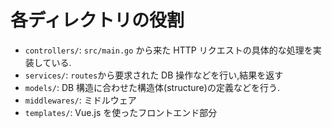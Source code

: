 # 各ディレクトリの役割

- `controllers/`: `src/main.go` から来た HTTP リクエストの具体的な処理を実装している.
- `services/`: `routes`から要求された DB 操作などを行い,結果を返す
- `models/`: DB 構造に合わせた構造体(structure)の定義などを行う.
- `middlewares/`: ミドルウェア
- `templates/`: Vue.js を使ったフロントエンド部分
